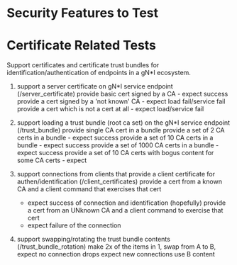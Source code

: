 # Security Features to Test

# Certificate Related Tests

Support certificates and certificate trust bundles for identification/authentication
of endpoints in a gN\*I ecosystem.

  1) support a server certificate on gN\*I service endpoint (/server_certificate)
     provide basic cert signed by a CA - expect success
     provide a cert signed by a 'not known' CA - expect load fail/service fail
     provide a cert which is not a cert at all - expect load/service fail

  2) support loading a trust bundle (root ca set) on the gN\*I service endpoint (/trust_bundle)
     provide single CA cert in a bundle
     provide a set of 2 CA certs in a bundle - expect success
     provide a set of 10 CA certs in a bundle - expect success
     provide a set of 1000 CA certs in a bundle - expect success
     provide a set of 10 CA certs with bogus content for some CA certs - expect <decide>

  3) support connections from clients that provide a client certificate for authen/identification (/client_certificates)
    provide a cert from a known CA and a client command that exercises that cert
        - expect success of connection and identification (hopefully)
    provide a cert from an UNknown CA and a client command to exercise that cert
        - expect failure of the connection


  4) support swapping/rotating the trust bundle contents (/trust_bundle_rotation)
     make 2x of the items in 1, swap from A to B, expect no connection drops
                                                  expect new connections use B content

